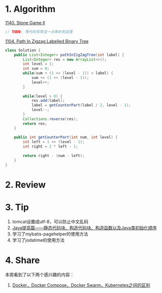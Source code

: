 # 1. Algorithm
[1140. Stone Game II](https://leetcode.com/problems/stone-game-ii/description/)
```java
// TODO: 等代码写简洁一点再补到这里
```

[1104. Path In Zigzag Labelled Binary Tree](https://leetcode.com/problems/path-in-zigzag-labelled-binary-tree/description/)
```java
class Solution {
    public List<Integer> pathInZigZagTree(int label) {
        List<Integer> res = new ArrayList<>();
        int level = 1;
        int sum = 0;
        while(sum + (1 << (level - 1)) < label) {
            sum += (1 << (level - 1));
            level++;
        }
        
        while(level > 0) {
            res.add(label);
            label = getCounterPart(label / 2, level - 1);
            level--;
        }
        Collections.reverse(res);
        return res;
    }
    
    public int getCounterPart(int num, int level) {
        int left = 1 << (level - 1);  
        int right = 2 * left - 1;  
        
        return right - (num - left);
    }
}
```

# 2. Review
  
# 3. Tip
  1. tomcat设置成utf-8，可以防止中文乱码
  2. [Java提高篇——静态代码块、构造代码块、构造函数以及Java类初始化顺序](https://www.cnblogs.com/Qian123/p/5713440.html)
  3. 学习了mybatis-pagehelper的使用方法
  4. 学习了jodatime的使用方法

# 4. Share
本周看到了以下两个感兴趣的内容：
1. [Docker，Docker Compose，Docker Swarm，Kubernetes之间的区别](https://blog.csdn.net/notsaltedfish/article/details/80959913)


<!--了解一下通用mapper，mybatis plus，mybatis generator-->
